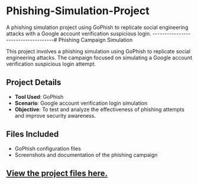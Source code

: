 # Phishing-Simulation-Project
A phishing simulation project using GoPhish to replicate social engineering attacks with a Google account verification suspicious login.
------------------------------------# Phishing Campaign Simulation

This project involves a phishing simulation using GoPhish to replicate social engineering attacks. The campaign focused on simulating a Google account verification suspicious login attempt.

## Project Details
- **Tool Used**: GoPhish
- **Scenario**: Google account verification login simulation
- **Objective**: To test and analyze the effectiveness of phishing attempts and improve security awareness.

## Files Included
- GoPhish configuration files
- Screenshots and documentation of the phishing campaign

[View the project files here.](https://github.com/Sanyaqouser123/Phishing-Campaign-Simulation)
------------------------------------------------------------------------------------------------------
